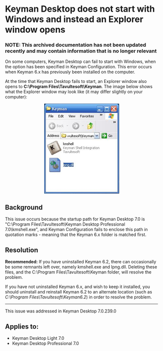 # Keyman Desktop does not start with Windows and instead an Explorer window opens

### **NOTE**: This archived documentation has not been updated recently and may contain information that is no longer relevant

On some computers, Keyman Desktop can fail to start with Windows, when the option has been specified in Keyman Configuration.  This error occurs when Keyman 6.x has previously been installed on the computer.

At the time that Keyman Desktop fails to start, an Explorer window also opens to **C:\Program Files\Tavultesoft\Keyman**. The image below shows what the Explorer window may look like (it may differ slightly on your computer):

<div markdown="1" style="text-align: center">

![Explorer Window](assets/kb0029/kb_explorer62.png "Explorer Window")

</div>

## Background

This issue occurs because the startup path for Keyman Desktop 7.0 is "C:\Program Files\Tavultesoft\Keyman Desktop Professional 7.0\kmshell.exe", and Keyman Configuration fails to enclose this path in quotation marks - meaning that the Keyman 6.x folder is matched first.

## Resolution
**Recommended:** If you have uninstalled Keyman 6.2, there can occasionally be some remnants left over, namely kmshell.exe and lpng.dll. Deleting these files, and the C:\Program Files\Tavultesoft\Keyman folder, will resolve the problem.

If you have not uninstalled Keyman 6.x, and wish to keep it installed, you should uninstall and reinstall Keyman 6.2 to an alternate location (such as *C:\Program Files\Tavultesoft\Keyman6.2*) in order to resolve the problem.

---

This issue was addressed in Keyman Desktop 7.0.239.0

## Applies to:
* Keyman Desktop Light 7.0
* Keyman Desktop Professional 7.0